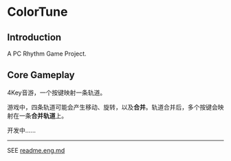 # ColorTune

## Introduction

A PC Rhythm Game Project.

## Core Gameplay

4Key音游，一个按键映射一条轨道。

游戏中，四条轨道可能会产生移动、旋转，以及**合并**。轨道合并后，多个按键会映射在一条**合并轨道**上。

开发中......

---

SEE [readme.eng.md](./readme.eng.md)
